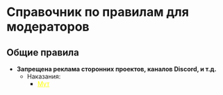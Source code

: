 # Справочник по правилам для модераторов

## Общие правила

- **Запрещена реклама сторонних проектов, каналов Discord, и т.д.**
  - Наказания:
    - <a href="/mute" style="color: yellow">Мут</a>
